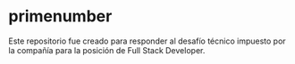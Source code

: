 # primenumber
Este repositorio fue creado para responder al desafío técnico impuesto por la compañía para la posición de Full Stack Developer. 
